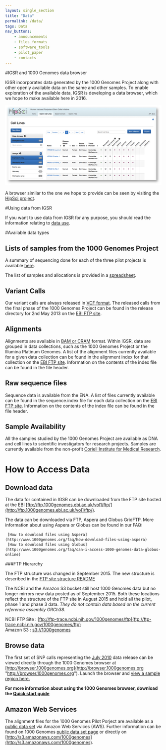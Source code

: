 ```yaml
---
layout: single_section
title: "Data"
permalink: /data/
tags: Data
nav_buttons:
    - announcements
    - files_formats
    - software_tools
    - pilot_paper
    - contacts
---
```


#IGSR and 1000 Genomes data browser

IGSR incorporates data generated by the 1000 Genomes Project along with other openly available data on the same and other samples. To enable exploration of the available data, IGSR is developing a data browser, which we hope to make available here in 2016.

![HipSci screen shot](/sites/1000genomes.org/files/images/hipsci_screen.png?raw=true)

A browser similar to the one we hope to provide can be seen by visiting the [HipSci project](http://www.hipsci.org/lines/#/lines).

#Using data from IGSR

If you want to use data from IGSR for any purpose, you should read the information relating to [data use](/IGSR_disclaimer).

#Available data types

## Lists of samples from the 1000 Genomes Project

A summary of sequencing done for each of the three pilot projects is available [here](/sites/1000genomes.org/files/docs/PilotsSummary.pdf). 

The list of samples and allocations is provided in a [spreadsheet](http://ftp.1000genomes.ebi.ac.uk/vol1/ftp/technical/working/20130606_sample_info/20130606_sample_info.xlsx).

## Variant Calls

Our variant calls are always released in [VCF format](https://samtools.github.io/hts-specs/). The released calls from the final phase of the 1000 Genomes Project can be found in the release directory for 2nd May 2013 on the [EBI FTP site](http://ftp.1000genomes.ebi.ac.uk/vol1/ftp/release/20130502).

## Alignments

Alignments are available in [BAM or CRAM](https://samtools.github.io/hts-specs/) format. Within IGSR, data are grouped in data collections, such as the 1000 Genomes Project or the Illumina Platinum Genomes. A list of the alignment files currently available for a given data collection can be found in the alignment index  for that collection on the [EBI FTP site](http://ftp.1000genomes.ebi.ac.uk/vol1/ftp/data_collections/). Information on the contents of the index file can be found in the file header.

## Raw sequence files

Sequence data is available from the ENA. A list of files currently available can be found in the sequence.index file for each data collection on the [EBI FTP site](http://ftp.1000genomes.ebi.ac.uk/vol1/ftp/data_collections/). Information on the contents of the index file can be found in the file header.

## Sample Availability

All the samples studied by the 1000 Genomes Project are available as DNA and cell lines to scientific investigators for research projects. Samples are currently available from the non-profit [Coriell Institute for Medical Research](http://ccr.coriell.org/sections/Collections/NHGRI/hapmap.aspx?PgId=266&coll=GM).

# How to Access Data

## Download data

The data for contained in IGSR can be downloaded from the FTP site hosted at the EBI [ftp://ftp.1000genomes.ebi.ac.uk/vol1/ftp/](http://ftp.1000genomes.ebi.ac.uk/vol1/ftp/).

The data can be downloaded via FTP, Aspera and Globus GridFTP. More information about using Aspera or Globus can be found in our FAQ:

     [How to download files using Aspera](http://www.1000genomes.org/faq/how-download-files-using-aspera)  
     [How to download files using Globus](http://www.1000genomes.org/faq/can-i-access-1000-genomes-data-globus-online)

###FTP Hierarchy

The FTP structure was changed in September 2015. The new structure is described in the [FTP site structure README](ftp://ftp.1000genomes.ebi.ac.uk/vol1/ftp/README_ftp_site_structure.md) 

The NCBI and the Amazon S3 bucket still host 1000 Genomes data but no longer mirrors new data posted as of September 2015. Both these locations reflect the structure of the FTP site in August 2015 and hold all the pilot, phase 1 and phase 3 data. *They do not contain data based on the current reference assembly GRCh38.*

NCBI FTP Site : [ftp://ftp-trace.ncbi.nih.gov/1000genomes/ftp](ftp://ftp-trace.ncbi.nih.gov/1000genomes/ftp)  
Amazon S3 : [s3://1000genomes](denied:s3://1000genomes)


## Browse data

The first set of SNP calls representing the [July 2010](ftp://ftp.1000genomes.ebi.ac.uk/vol1/ftp/pilot_data/release/2010_07/) data release can be viewed directly through the 1000 Genomes browser at [http://browser.1000genomes.org](http://browser.1000genomes.org "http://browser.1000genomes.org"). Launch the browser and [view a sample region here.](http://browser.1000genomes.org/Homo_sapiens/Location/View?r=6:133017695-133161157)

**For more information about using the 1000 Genomes browser, download the [Quick start guide](/sites/1000genomes.org/files/documents/1000genomes_browser_quickstart.pdf)**

## Amazon Web Services

The alignment files for the 1000 Genomes Pilot Porject are available as a [public data set](http://aws.amazon.com/publicdatasets/) via Amazon Web Services (AWS). Further information can be found on 1000 Genomes [public data set page](http://aws.amazon.com/datasets/4383) or directly on [http://s3.amazonaws.com/1000genomes](http://s3.amazonaws.com/1000genomes).
